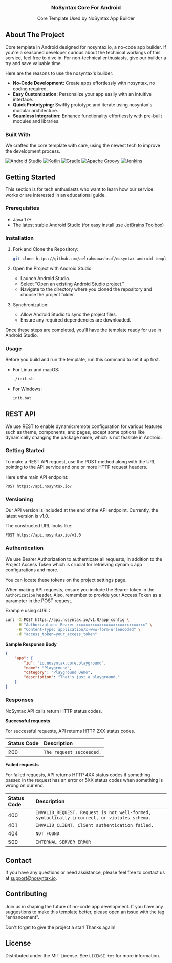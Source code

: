 <!-- PROJECT LOGO -->
<br />
<div align="center">
  <h3 align="center">NoSyntax Core For Android</h3>
  <p align="center">
    Core Template Used by NoSyntax App Builder
  </p>
</div>

<!-- ABOUT THE PROJECT -->
## About The Project

Core template in Android designed for nosyntax.io, a no-code app builder. If you're a seasoned developer curious about the technical workings of this service, feel free to dive in. For non-technical enthusiasts, give our builder a try and save valuable time.

Here are the reasons to use the nosyntax's builder:
* **No-Code Development:** Create apps effortlessly with nosyntax, no coding required.
* **Easy Customization:** Personalize your app easily with an intuitive interface.
* **Quick Prototyping:** Swiftly prototype and iterate using nosyntax's modular architecture.
* **Seamless Integration:** Enhance functionality effortlessly with pre-built modules and libraries.

### Built With

We crafted the core template with care, using the newest tech to improve the development process.

[![Android Studio][android-studio-badge]][android-studio-url]
[![Kotlin][kotlin-badge]][kotlin-url]
[![Gradle][gradle-badge]][gradle-url]
[![Apache Groovy][groovy-badge]][groovy-url]
[![Jenkins][jenkins-badge]][jenkins-url]

<!-- GETTING STARTED -->
## Getting Started

This section is for tech enthusiasts who want to learn how our service works or are interested in an educational guide.

### Prerequisites

* Java 17+
* The latest stable Android Studio (for easy install use [JetBrains Toolbox][jetbrains-toolbox-url])

### Installation

1. Fork and Clone the Repository:

   ```sh
   git clone https://github.com/aelrahmanashraf/nosyntax-android-template/
   ```

2. Open the Project with Android Studio:
   * Launch Android Studio.
   * Select "Open an existing Android Studio project."
   * Navigate to the directory where you cloned the repository and choose the project folder.
3. Synchronization:
   * Allow Android Studio to sync the project files.
   * Ensure any required dependencies are downloaded.

Once these steps are completed, you'll have the template ready for use in Android Studio.

### Usage

Before you build and run the template, run this command to set it up first.
* For Linux and macOS:

  ```sh
  ./init.sh
  ```
* For Windows:

  ```bash
  init.bat
  ```

<!-- REST API -->
## REST API

We use REST to enable dynamic/remote configuration for various features such as theme, components, and pages, except some options like dynamically changing the package name, which is not feasible in Android.

### Getting Started

To make a REST API request, use the POST method along with the URL pointing to the API service and one or more HTTP request headers.

Here's the main API endpoint:

```http
POST https://api.nosyntax.io/
```

### Versioning

Our API version is included at the end of the API endpoint. Currently, the latest version is v1.0.

The constructed URL looks like:

```http
POST https://api.nosyntax.io/v1.0
```

### Authentication

We use Bearer Authorization to authenticate all requests, in addition to the Project Access Token which is crucial for retrieving dynamic app configurations and more.

You can locate these tokens on the project settings page.

When making API requests, ensure you include the Bearer token in the `Authorization` header. Also, remember to provide your Access Token as a parameter in the POST request.

Example using cURL:

```bash
curl -X POST https://api.nosyntax.io/v1.0/app_config \
     -H "Authorization: Bearer xxxxxxxxxxxxxxxxxxxxxxxxxxxxxx" \
     -H "Content-Type: application/x-www-form-urlencoded" \
     -d "access_token=your_access_token"
```

**Sample Response Body**

```json
{
    "app": {
        "id": "io.nosyntax.core.playground",
        "name": "Playground",
        "category": "Playground Demo",
        "description": "That's just a playground."
    }
}
```

### Responses

NoSyntax API calls return HTTP status codes.

**Successful requests**

For successful requests, API returns HTTP 2XX status codes.

| Status Code | Description              |
|:------------|:-------------------------|
| 200         | `The request succeeded.` |

**Failed requests**

For failed requests, API returns HTTP 4XX status codes if something passed in the request has an error or 5XX status codes when something is wrong on our end.

| Status Code | Description                                                                                 |
|:------------|:--------------------------------------------------------------------------------------------|
| 400         | `INVALID_REQUEST. Request is not well-formed, syntactically incorrect, or violates schema.` |
| 401         | `INVALID_CLIENT. Client authentication failed.`                                             |
| 404         | `NOT FOUND`                                                                                 |
| 500         | `INTERNAL SERVER ERROR`                                                                     |

<!-- CONTACT -->
## Contact

If you have any questions or need assistance, please feel free to contact us at [support@nosyntax.io](support@nosyntax.io).

<!-- CONTRIBUTING -->
## Contributing

Join us in shaping the future of no-code app development. If you have any suggestions to make this template better, please open an issue with the tag "enhancement".

Don't forget to give the project a star! Thanks again!

<!-- LICENSE -->
## License

Distributed under the MIT License. See `LICENSE.txt` for more information.

<!-- MARKDOWN LINKS & IMAGES -->
<!-- https://www.markdownguide.org/basic-syntax/#reference-style-links -->
[android-studio-badge]: https://img.shields.io/badge/Android%20Studio-3DDC84.svg?style=for-the-badge&logo=android-studio&logoColor=white
[android-studio-url]: https://img.shields.io/badge/Android%20Studio-3DDC84.svg?style=for-the-badge&logo=android-studio&logoColor=white
[jenkins-badge]: https://img.shields.io/badge/Jenkins-D24939?style=for-the-badge&logo=Jenkins&logoColor=white
[jenkins-url]: https://www.jenkins.io/
[kotlin-badge]: https://img.shields.io/badge/Kotlin-0095D5?&style=for-the-badge&logo=kotlin&logoColor=white
[kotlin-url]: https://kotlinlang.org/
[gradle-badge]: https://img.shields.io/badge/Gradle-02303A.svg?style=for-the-badge&logo=Gradle&logoColor=white
[gradle-url]: https://gradle.org/
[groovy-badge]: https://img.shields.io/badge/Apache%20Groovy-4298B8.svg?style=for-the-badge&logo=Apache+Groovy&logoColor=white
[groovy-url]: https://groovy-lang.org/
[jetbrains-toolbox-url]: https://www.jetbrains.com/toolbox-app/